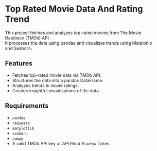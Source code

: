 # Top Rated Movie Data And Rating Trend

This project fetches and analyzes top-rated movies from The Movie Database (TMDb) API.  
It processes the data using pandas and visualizes trends using Matplotlib and Seaborn.

## Features
- Fetches top-rated movie data via TMDb API.
- Structures the data into a pandas DataFrame.
- Analyzes trends in movie ratings.
- Creates insightful visualizations of the data.

## Requirements
- `pandas`
- `requests`
- `matplotlib`
- `seaborn`
- `numpy`
- A valid TMDb API key or API Read Access Token.
